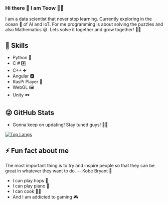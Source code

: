 ### Hi there 👋 I am Teow 👨‍💻


I am a data scientist that never stop learning. Currently exploring in the ocean 🌊 of AI and IoT. For me programming is about solving the puzzles and also Mathematics 😪. Lets solve it together and grow together! 🎉🎉

## 🏅 Skills
<ul>
  <li>Python 🐍</li>
  <li>C # #️⃣</li>
  <li>C++ ➕</li>
  <li>Angular 🅰</li>
  <li>RasPi Player 🍓</li>
  <li>WebGL 🖼</li>
  <li>Unity 🕶</li>
</ul>


## 😜 GitHub Stats
<ul>
  <li> Gonna keep on updating! Stay tuned guys! 🏃‍♂️ </li>
</ul>

[![Top Langs](https://github-readme-stats.vercel.app/api/top-langs/?username=tyqin97&theme=dark)](https://github.com/anuraghazra/github-readme-stats)<br>

## ⚡ Fun fact about me
The most important thing is to try and inspire people so that they can be great in whatever they want to do. -- Kobe Bryant 🐍 

<ul>
  <li>I can play hops 🏀</li>
  <li>I can play piano 🎹</li>
  <li>I can cook 👨‍🍳</li>
  <li>And I am addicted to gaming 🎮</li>
</ul>

<!--
**tyqin97/tyqin97** is a ✨ _special_ ✨ repository because its `README.md` (this file) appears on your GitHub profile.

Here are some ideas to get you started:

- 🔭 I’m currently working on ...
- 🌱 I’m currently learning ...
- 👯 I’m looking to collaborate on ...
- 🤔 I’m looking for help with ...
- 💬 Ask me about ...
- 📫 How to reach me: ...
- 😄 Pronouns: ...
- ⚡ Fun fact: ...
-->
